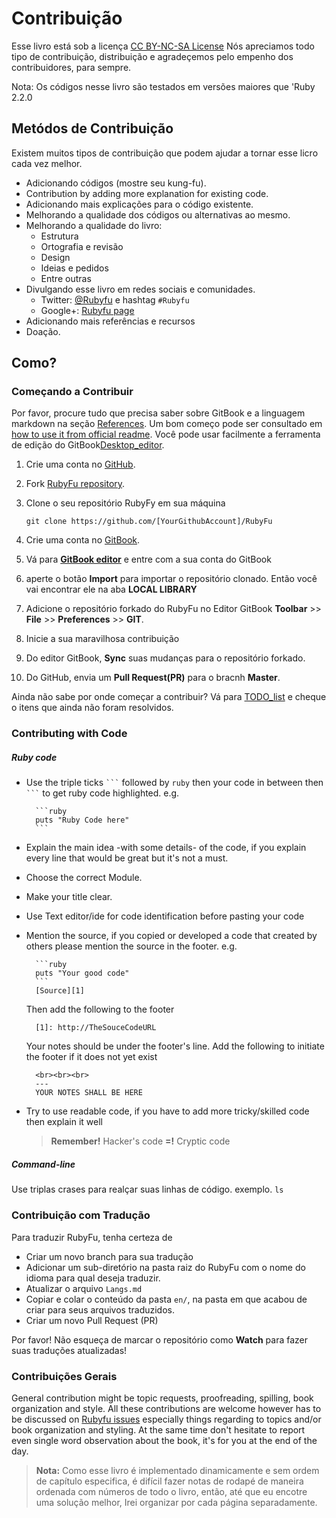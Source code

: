 # Contribuição
Esse livro está sob a licença [CC BY-NC-SA License][0] Nós apreciamos todo tipo de contribuição, distribuição e agradeçemos pelo empenho dos contribuidores, para sempre. 

Nota: Os códigos nesse livro são testados em versões maiores que 'Ruby 2.2.0

## Metódos de Contribuição
Existem muitos tipos de contribuição que podem ajudar a tornar esse licro cada vez melhor.

* Adicionando códigos (mostre seu kung-fu).
* Contribution by adding more explanation for existing code.
* Adicionando mais explicações para o código existente.
* Melhorando a qualidade dos códigos ou alternativas ao mesmo.
* Melhorando a qualidade do livro:
    * Estrutura 
    * Ortografia e revisão
    * Design
    * Ideias e pedidos
    * Entre outras
* Divulgando esse livro em redes sociais e comunidades.
    * Twitter: [@Rubyfu][8] e hashtag `#Rubyfu`
    * Google+: [Rubyfu page][9]
* Adicionando mais referências e recursos
* Doação.


## Como?

### Começando a Contribuir
Por favor, procure tudo que precisa saber sobre GitBook e a linguagem markdown na seção [References][1]. Um bom começo pode ser consultado em [how to use it from official              readme][2]. Você pode usar facilmente a ferramenta de edição do GitBook[Desktop_editor][3].

1. Crie uma conta no [GitHub][5].
2. Fork [RubyFu repository][4].
3. Clone o seu repositório RubyFy em sua máquina 
   
   `git clone https://github.com/[YourGithubAccount]/RubyFu` 
4. Crie uma conta no [GitBook][6].
5. Vá para  [**GitBook editor**][3] e entre com a sua conta do GitBook
6. aperte o botão  **Import**  para importar o repositório clonado. Então você vai encontrar ele na aba **LOCAL LIBRARY**
7. Adicione o repositório forkado do RubyFu no Editor GitBook **Toolbar** >> **File** >> **Preferences** >> **GIT**.
8. Inicie a sua maravilhosa contribuição
9. Do editor GitBook, **Sync** suas mudanças para o repositório forkado.
10. Do GitHub, envia um **Pull Request(PR)** para o bracnh **Master**.


Ainda não sabe por onde começar a contribuir? Vá para [TODO_list](contributors/todo.md) e cheque o itens que ainda não foram resolvidos.
### Contributing with Code

##### Ruby code
* Use the triple ticks ` ``` `  followed by `ruby` then your code in between then ` ``` ` to get ruby code highlighted. e.g.

        ```ruby
        puts "Ruby Code here"
        ```
* Explain the main idea -with some details- of the code, if you explain every line that would be great but it's not a must.
* Choose the correct Module.
* Make your title clear.
* Use Text editor/ide for code identification before pasting your code
* Mention the source, if you copied or developed a code that created by others please mention the source in the footer. e.g.

        ```ruby
        puts "Your good code"
        ```
        [Source][1]
    Then add the following to the footer

        [1]: http://TheSouceCodeURL

    Your notes should be under the footer's line. Add the following to initiate the footer if it does not yet exist

        <br><br><br>
        ---
        YOUR NOTES SHALL BE HERE

* Try to use readable code, if you have to add more tricky/skilled code then explain it well
    > **Remember!** Hacker's code **=!** Cryptic code


##### Command-line
Use triplas crases para realçar suas linhas de código. exemplo.
    ```
    ls
    ``` 

### Contribuição com Tradução 
Para traduzir RubyFu, tenha certeza de
- Criar um novo branch para sua tradução
- Adicionar um sub-diretório na pasta raiz do RubyFu com o nome do idioma para qual deseja traduzir.
- Atualizar o arquivo `Langs.md`
- Copiar e colar o conteúdo da pasta `en/`, na pasta em que acabou de criar para seus arquivos traduzidos.
- Criar um novo Pull Request (PR)

Por favor! Não esqueça de marcar o repositório como **Watch** para fazer suas traduções atualizadas!

### Contribuições Gerais
General contribution might be topic requests, proofreading, spilling, book organization and style. All these contributions are welcome however has to be discussed on [Rubyfu issues][7] especially things regarding to topics and/or book organization and styling. At the same time don't hesitate to report even single word observation about the book, it's for you at the end of the day.


> **Nota:** Como esse livro é implementado dinamicamente e sem ordem de capítulo especifica, é difícil fazer notas de rodapé de maneira ordenada com números de todo o livro, então, até que eu encotre uma solução melhor, Irei organizar por cada página separadamente.

<br><br><br>
---
[0]: https://creativecommons.org/licenses/by-nc-sa/3.0/
[1]: references/README.md
[2]: https://github.com/GitbookIO/gitbook
[3]: https://www.gitbook.com/editor
[4]: https://github.com/rubyfu/RubyFu
[5]: https://github.com
[6]: http://gitbook.com
[7]: https://github.com/rubyfu/RubyFu/issues
[8]: https://twitter.com/Rubyfu
[9]: https://plus.google.com/114358908164154763697




